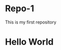 # Repo-1
This is my first repository
<!DOCTYPE.html>
<html>
<head><title>Sop1</title></head>
<body>
  <h1>Hello World</h1>
</body>
</html>
